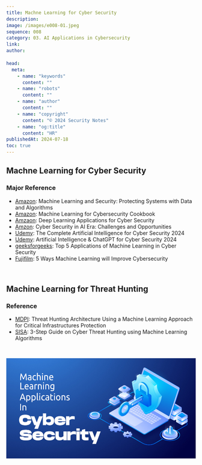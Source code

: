 ```yaml
---
title: Machne Learning for Cyber Security
description:
image: /images/e008-01.jpeg
sequence: 008
category: 03. AI Applications in Cybersecurity
link:
author:

head:
  meta:
    - name: "keywords"
      content: ""
    - name: "robots"
      content: ""
    - name: "author"
      content: ""
    - name: "copyright"
      content: "© 2024 Security Notes"
    - name: "og:title"
      content: "HR"
publishedAt: 2024-07-18
toc: true
---
```


## Machne Learning for Cyber Security

### Major Reference

- <a href="https://www.amazon.com/-/zh_TW/Clarence-Chio/dp/1491979909/ref=sr_1_1?crid=1IRJFK1LY2FO&dib=eyJ2IjoiMSJ9.s-TVuFFxnNUCeK2njYFkCNSSiDEK8KH4H5TfZsy-eWXlQZd4mQw2ZBTCgDHwFb0paU0GkNaw8Q1LsSeZLOZ8imKJNqocA_XTSOu3U3bsRwNYlw4-DFjfDvrBIWzYQGpyi_9iLO5wL_XwQFIHm0Lq37el69SbvyLhC1clo8T8OY42QyAklTQL67WlQVxcZFRLih0ZSUKiSpcspBBaCVj6-sDECxlK1uiGtxlC2eR-Yn8.eDtwD5l1c2R9Sp1Jcc2FJaD5B-FzHuyGrq02HS6EkUg&dib_tag=se&keywords=machine+learning+for+cyber+security&qid=1721309614&sprefix=machine+learning+for+cyber+security%2Caps%2C236&sr=8-1">Amazon</a>: Machine Learning and Security: Protecting Systems with Data and Algorithms
- <a href="https://www.amazon.com/-/zh_TW/Emmanuel-Tsukerman/dp/1789614678/ref=sr_1_4?crid=1IRJFK1LY2FO&dib=eyJ2IjoiMSJ9.s-TVuFFxnNUCeK2njYFkCNSSiDEK8KH4H5TfZsy-eWXlQZd4mQw2ZBTCgDHwFb0paU0GkNaw8Q1LsSeZLOZ8imKJNqocA_XTSOu3U3bsRwNYlw4-DFjfDvrBIWzYQGpyi_9iLO5wL_XwQFIHm0Lq37el69SbvyLhC1clo8T8OY42QyAklTQL67WlQVxcZFRLih0ZSUKiSpcspBBaCVj6-sDECxlK1uiGtxlC2eR-Yn8.eDtwD5l1c2R9Sp1Jcc2FJaD5B-FzHuyGrq02HS6EkUg&dib_tag=se&keywords=machine+learning+for+cyber+security&qid=1721309815&sprefix=machine+learning+for+cyber+security%2Caps%2C236&sr=8-4">Amazon</a>: Machine Learning for Cybersecurity Cookbook
- <a href="https://www.amazon.com/-/zh_TW/Mamoun-Alazab/dp/3030130568/ref=sr_1_8?crid=1OOSTGZKVT9L1&dib=eyJ2IjoiMSJ9.s-TVuFFxnNUCeK2njYFkCNSSiDEK8KH4H5TfZsy-eWXlQZd4mQw2ZBTCgDHwFb0paU0GkNaw8Q1LsSeZLOZ8imKJNqocA_XTSOu3U3bsRwNYlw4-DFjfDvrBIWzYQGpyi_9iLO5wL_XwQFIHm0Lq37el69SbvyLhC1clo8T8OY5ocfzWV0S99uJJ3L6ax9sWhf0NvGYk9HFbWq86awS4vHS2J6H_8x4iF1JrCmcXzpc.AbV3p-jRuVO34rIWoYEDjFIq2TXf-lxw8bL0JNf1oUU&dib_tag=se&keywords=machine+learning+for+cyber+security&qid=1721309889&sprefix=%2Caps%2C222&sr=8-8">Amzaon</a>: Deep Learning Applications for Cyber Security
- <a href="https://www.amazon.com/-/zh_TW/IZEM-IFEROUDJENE/dp/B0CJ45S14V/ref=sr_1_9?crid=1OOSTGZKVT9L1&dib=eyJ2IjoiMSJ9.s-TVuFFxnNUCeK2njYFkCNSSiDEK8KH4H5TfZsy-eWXlQZd4mQw2ZBTCgDHwFb0paU0GkNaw8Q1LsSeZLOZ8imKJNqocA_XTSOu3U3bsRwNYlw4-DFjfDvrBIWzYQGpyi_9iLO5wL_XwQFIHm0Lq37el69SbvyLhC1clo8T8OY5ocfzWV0S99uJJ3L6ax9sWhf0NvGYk9HFbWq86awS4vHS2J6H_8x4iF1JrCmcXzpc.AbV3p-jRuVO34rIWoYEDjFIq2TXf-lxw8bL0JNf1oUU&dib_tag=se&keywords=machine+learning+for+cyber+security&qid=1721309966&sprefix=%2Caps%2C222&sr=8-9">Amzon</a>: Cyber Security in AI Era: Challenges and Opportunities
- <a href="https://www.udemy.com/course/the-complete-artificial-intelligence-for-cyber-security-2021/?couponCode=PLOYALTY0923">Udemy</a>: The Complete Artificial Intelligence for Cyber Security 2024
- <a href="https://www.udemy.com/course/artificial-intelligence-chatgpt-for-cyber-security-2024/?couponCode=PLOYALTY0923">Udemy</a>: Artificial Intelligence & ChatGPT for Cyber Security 2024
- <a href="https://www.geeksforgeeks.org/top-5-applications-of-machine-learning-in-cyber-security/">geeksforgeeks</a>: Top 5 Applications of Machine Learning in Cyber Security
- <a href="https://www.fujifilm.com/fbsg/en/insights/article/5-ways-machine-learning-will-improve-cybersecurity">Fujifilm</a>: 5 Ways Machine Learning will Improve Cybersecurity

<br>

## Machine Learning for Threat Hunting

### Reference

- <a href="https://www.mdpi.com/2504-2289/7/2/65">MDPI</a>: Threat Hunting Architecture Using a Machine Learning Approach for Critical Infrastructures Protection
- <a href="https://www.sisainfosec.com/blogs/3-step-guide-on-cyber-threat-hunting-using-ml-algorithms/">SISA</a>: 3-Step Guide on Cyber Threat Hunting using Machine Learning Algorithms

<br>

![e008-01.jpeg](/images/e008-01.jpeg)

